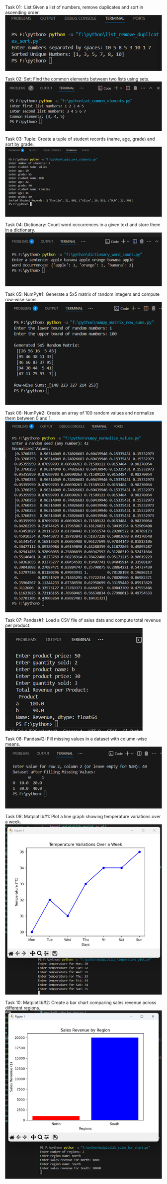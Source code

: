 Task 01:  List:Given a list of numbers, remove duplicates and sort in ascending order.
![Output](Screenshot/list_remove_duplicates_sort.py.png)

Task 02: Set: Find the common elements between two lists using sets.
![Output](Screenshot/2.set_common_elements.py.png)

Task 03: Tuple: Create a tuple of student records (name, age, grade) and sort by grade.
![Output](Screenshot/3.tuple_sort_students.py.png)

Task 04: Dictionary: Count word occurrences in a given text and store them in a dictionary.
![Output](Screenshot/4.dictionary_word_count.py.png)

Task 05: NumPy#1: Generate a 5x5 matrix of random integers and compute row-wise sums.
![Output](Screenshot/5.numpy_matrix_row_sums.py.png)

Task 06: NumPy#2: Create an array of 100 random values and normalize them between 0 and 1.
![Output](Screenshot/6.numpy_normalize_values.py.png)

Task 07: Pandas#1: Load a CSV file of sales data and compute total revenue per product.
![Output](Screenshot/7.pandas_total_revenue.py.png)

Task 08: Pandas#2: Fill missing values in a dataset with column-wise means.
![Output](Screenshot/8.pandas_fill_missing_values.py.png)

Task 09: Matplotlib#1: Plot a line graph showing temperature variations over a week.
![Output](Screenshot/9.matplotlib_temperature_plot.py.png)

Task 10: Matplotlib#2: Create a bar chart comparing sales revenue across different regions.
![Output](Screenshot/10.matplotlib_sales_bar_chart.py.png)
